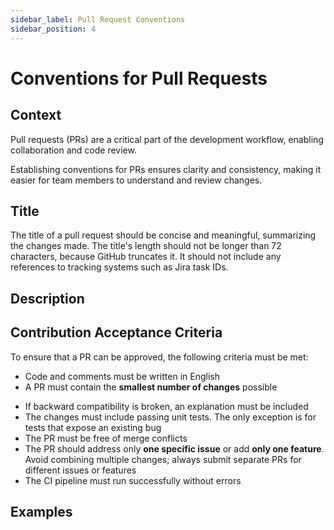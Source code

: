 ```yaml
---
sidebar_label: Pull Request Conventions
sidebar_position: 4
---
```


# Conventions for Pull Requests

## Context

Pull requests (PRs) are a critical part of the development workflow, enabling collaboration and code review. 

Establishing conventions for PRs ensures clarity and consistency, making it easier for team members to understand and review changes.

## Title

The title of a pull request should be concise and meaningful, summarizing the changes made. 
The title's length should not be longer than 72 characters, because GitHub truncates it.
It should not include any references to tracking systems such as Jira task IDs.

## Description

## Contribution Acceptance Criteria
To ensure that a PR can be approved, the following criteria must be met:

- Code and comments must be written in English
- A PR must contain the **smallest number of changes** possible

[//]: # (- If the pr_enrich workflow assigns the size/large label, a justification for the PR's size must be provided)
- If backward compatibility is broken, an explanation must be included
- The changes must include passing unit tests. The only exception is for tests that expose an existing bug
- The PR must be free of merge conflicts
- The PR should address only **one specific issue** or add **only one feature**. Avoid combining multiple changes; always submit separate PRs for different issues or features
- The CI pipeline must run successfully without errors

## Examples
